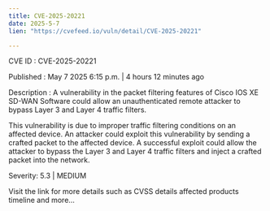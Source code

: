 ```yaml
---
title: CVE-2025-20221
date: 2025-5-7
lien: "https://cvefeed.io/vuln/detail/CVE-2025-20221"

---
```


CVE ID : CVE-2025-20221

Published :  May 7
2025
6:15 p.m. | 4 hours
12 minutes ago

Description : A vulnerability in the packet filtering features of Cisco IOS XE SD-WAN Software could allow an unauthenticated
remote attacker to bypass Layer 3 and Layer 4 traffic filters. 

 This vulnerability is due to improper traffic filtering conditions on an affected device. An attacker could exploit this vulnerability by sending a crafted packet to the affected device. A successful exploit could allow the attacker to bypass the Layer 3 and Layer 4 traffic filters and inject a crafted packet into the network.

Severity: 5.3 | MEDIUM

Visit the link for more details
such as CVSS details
affected products
timeline
and more...
